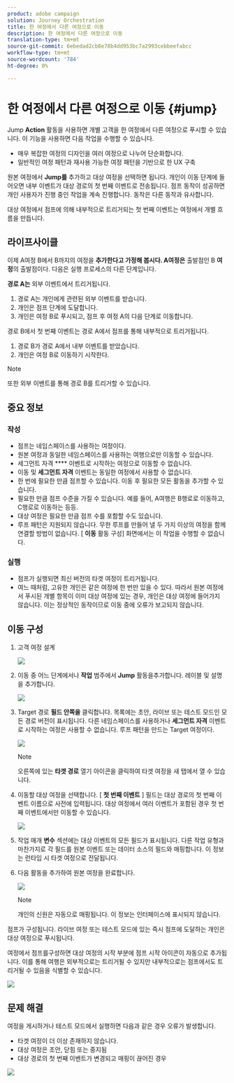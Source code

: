```yaml
---
product: adobe campaign
solution: Journey Orchestration
title: 한 여정에서 다른 여정으로 이동
description: 한 여정에서 다른 여정으로 이동
translation-type: tm+mt
source-git-commit: 6ebedad2cb8e78b4dd953bc7a2993cebbeefabcc
workflow-type: tm+mt
source-wordcount: '784'
ht-degree: 0%

---
```



# 한 여정에서 다른 여정으로 이동 {#jump}

Jump **Action** 활동을 사용하면 개별 고객을 한 여정에서 다른 여정으로 푸시할 수 있습니다. 이 기능을 사용하면 다음 작업을 수행할 수 있습니다.

* 매우 복잡한 여정의 디자인을 여러 여정으로 나누어 단순화합니다.
* 일반적인 여정 패턴과 재사용 가능한 여정 패턴을 기반으로 한 UX 구축

원본 여정에서 **Jump를** 추가하고 대상 여정을 선택하면 됩니다. 개인이 이동 단계에 들어오면 내부 이벤트가 대상 경로의 첫 번째 이벤트로 전송됩니다. 점프 동작이 성공하면 개인 사용자가 진행 중인 작업을 계속 진행합니다. 동작은 다른 동작과 유사합니다.

대상 여정에서 점프에 의해 내부적으로 트리거되는 첫 번째 이벤트는 여정에서 개별 흐름을 만듭니다.

## 라이프사이클

이제 A여정 B에서 B까지의 여정을 **추가한다고 가정해 봅시다. A여정은** 출발점인 B **여정**의 출발점이다.
다음은 실행 프로세스의 다른 단계입니다.

**경로 A는** 외부 이벤트에서 트리거됩니다.

1. 경로 A는 개인에게 관련된 외부 이벤트를 받습니다.
1. 개인은 점프 단계에 도달합니다.
1. 개인은 여정 B로 푸시되고, 점프 후 여정 A의 다음 단계로 이동합니다.

경로 B에서 첫 번째 이벤트는 경로 A에서 점프를 통해 내부적으로 트리거됩니다.

1. 경로 B가 경로 A에서 내부 이벤트를 받았습니다.
1. 개인은 여정 B로 이동하기 시작한다.

>[!NOTE]
>
>또한 외부 이벤트를 통해 경로 B를 트리거할 수 있습니다.

## 중요 정보

### 작성

* 점프는 네임스페이스를 사용하는 여정이다.
* 원본 여정과 동일한 네임스페이스를 사용하는 여행으로만 이동할 수 있습니다.
* 세그먼트 자격 **** 이벤트로 시작하는 여정으로 이동할 수 없습니다.
* 이동 및 **세그먼트 자격** 이벤트는 동일한 여정에서 사용할 수 없습니다.
* 한 번에 필요한 만큼 점프할 수 있습니다. 이동 후 필요한 모든 활동을 추가할 수 있습니다.
* 필요한 만큼 점프 수준을 가질 수 있습니다. 예를 들어, A여행은 B행로로 이동하고, C행로로 이동하는 등등.
* 대상 여정은 필요한 만큼 점프 수를 포함할 수도 있습니다.
* 루프 패턴은 지원되지 않습니다. 무한 루프를 만들어 낼 두 가지 이상의 여정을 함께 연결할 방법이 없습니다. [ **이동** 활동 구성] 화면에서는 이 작업을 수행할 수 없습니다.

### 실행

* 점프가 실행되면 최신 버전의 타겟 여정이 트리거됩니다.
* 여느 때처럼, 고유한 개인은 같은 여정에 한 번만 있을 수 있다. 따라서 원본 여정에서 푸시된 개별 항목이 이미 대상 여정에 있는 경우, 개인은 대상 여정에 들어가지 않습니다. 이는 정상적인 동작이므로 이동 중에 오류가 보고되지 않습니다.

## 이동 구성

1. 고객 여정 설계

   ![](../assets/jump1.png)

1. 이동 중 어느 단계에서나 **작업** 범주에서 **Jump** 활동을추가합니다. 레이블 및 설명을 추가합니다.

   ![](../assets/jump2.png)

1. Target 경로 **필드 안쪽을** 클릭합니다.
목록에는 초안, 라이브 또는 테스트 모드인 모든 경로 버전이 표시됩니다. 다른 네임스페이스를 사용하거나 **세그먼트 자격** 이벤트로 시작하는 여정은 사용할 수 없습니다. 루프 패턴을 만드는 Target 여정이다.

   ![](../assets/jump3.png)

   >[!NOTE]
   >
   >오른쪽에 있는 **타겟 경로** 열기 아이콘을 클릭하여 타겟 여정을 새 탭에서 열 수 있습니다.

1. 이동할 대상 여정을 선택합니다.
[ **첫 번째 이벤트** ] 필드는 대상 경로의 첫 번째 이벤트 이름으로 사전에 입력됩니다. 대상 여정에서 여러 이벤트가 포함된 경우 첫 번째 이벤트에서만 이동할 수 있습니다.

   ![](../assets/jump4.png)

1. 작업 매개 **변수** 섹션에는 대상 이벤트의 모든 필드가 표시됩니다. 다른 작업 유형과 마찬가지로 각 필드를 원본 이벤트 또는 데이터 소스의 필드와 매핑합니다. 이 정보는 런타임 시 타겟 여정으로 전달됩니다.
1. 다음 활동을 추가하여 원본 여정을 완료합니다.

   ![](../assets/jump5.png)


   >[!NOTE]
   >
   >개인의 신원은 자동으로 매핑됩니다. 이 정보는 인터페이스에 표시되지 않습니다.

점프가 구성됩니다. 라이브 여정 또는 테스트 모드에 있는 즉시 점프에 도달하는 개인은 대상 여정으로 푸시됩니다.

여정에서 점프를구성하면 대상 여정의 시작 부분에 점프 시작 아이콘이 자동으로 추가됩니다. 이를 통해 여행은 외부적으로는 트리거될 수 있지만 내부적으로는 점프에서도 트리거될 수 있음을 식별할 수 있습니다.

![](../assets/jump7.png)

## 문제 해결

여정을 게시하거나 테스트 모드에서 실행하면 다음과 같은 경우 오류가 발생합니다.
* 타겟 여정이 더 이상 존재하지 않습니다.
* 대상 여정은 초안, 닫힘 또는 중지됨
* 대상 경로의 첫 번째 이벤트가 변경되고 매핑이 끊어진 경우

![](../assets/jump6.png)
